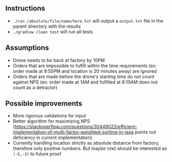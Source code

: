 Instructions
--
- `./run /absolute/file/name/here.txt` will output a `output.txt` file in the parent directory with the results
- `./gradlew clean test` will run all tests

Assumptions
--
- Drone needs to be back at factory by 10PM
- Orders that are impossible to fulfill within the time requirements (ex: order made at 9:55PM and location is 20 minutes away) are ignored
- Orders that are made before the drone's starting time do not count against NPS (ex: order made at 1AM and fulfilled at 6:10AM does not count as a detractor)

Possible improvements
--
- More rigorous validations for input
- Better algorithm for maximizing NPS (https://stackoverflow.com/questions/30449023/efficient-implementation-of-multi-factor-weighted-sorting-in-java points out deficiency in current implementation)
- Currently handling location strictly as absolute distance from factory, therefore only positive numbers. But maybe `S5W3` should be interested as `(-5,-3)` to future proof